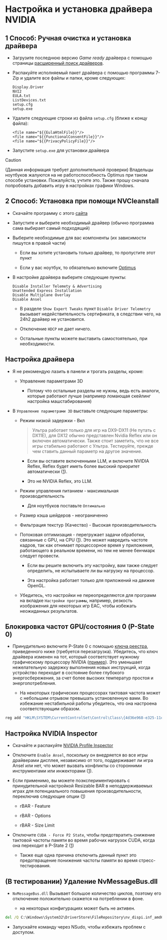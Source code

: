 # Настройка и установка драйвера NVIDIA


## 1 Способ: Ручная очистка и установка драйвера

- Загрузите последнюю версию *Game ready* драйвера с помощью страницы [расширенный поиск драйверов](https://www.nvidia.com/download/find.aspx).

- Распакуйте исполняемый пакет драйвера с помощью программы 7-Zip и удалите все файлы и папки, кроме следующих:

    ```
    Display.Driver
    NVI2
    EULA.txt
    ListDevices.txt
    setup.cfg
    setup.exe
    ```

- Удалите следующие строки из файла ``setup.cfg`` (ближе к концу файла):

    ```
    <file name="${{EulaHtmlFile}}"/>
    <file name="${{FunctionalConsentFile}}"/>
    <file name="${{PrivacyPolicyFile}}"/>
    ```

- Запустите ``setup.exe`` для установки драйвера

> [!CAUTION]
> (Данная информация требует дополнительной проверки) Владельцы ноутбуков жалуются на не работоспособность Optimus при таком способе установки. Пожалуйста, учтите это. Также прошу сначала попробовать добавить игру в настройках графики Windows.
## 2 Способ: Установка при помощи NVCleanstall

- Скачайте программу с этого [сайта](https://www.techpowerup.com/download/techpowerup-nvcleanstall/)

- Запустите и выберите необходимый драйвер (обычно программа сама выбирает самый подходящий)

- Выберите необходимые для вас компоненты (их зависимости пишутся в правой части)

    - Если вы хотите установить только драйвер, то пропустите этот пункт

    - Если у вас ноутбук, то обязательно включите [Optimus](https://www.nvidia.com/en-us/geforce/technologies/optimus/technology/)      

-  В настройке драйвера выберите следующие пункты:

    ```
    Disable Installer Telemety & Advertising
    Unattended Express Installation
    Disable Multiplane Overlay
    Disable Ansel
    ```

    - В разделе `Show Expert Tweaks` пункт `Disable Driver Telemetry` вызывает недействительность сертификата, в следствии чего, на 24h2 драйвер не установится.

    - Отключение `HDCP` не дает ничего.

    - Остальные пункты можете выставить самостоятельно, при необходимости.

## Настройка драйвера

- Я не рекомендую лазить в панели и трогать разделы, кроме:

    - Управление параметрами 3D

        - Потому что остальные разделы не нужны, ведь есть аналоги, которые работают лучше (например ломающая скейлинг настройка машстабирования)


- В `Управление параметрами 3D` выставьте следующие параметры:

    - Режим низкой задержки - Вкл
      > Ультра работает только для игр на DX9-DX11 (Не путать с DX11E), для DX12 обычно представлен Nvidia Reflex или он включен автоматически. Также стоит заметить, что не все игры стабильно работают с Ультра. Тестируйте, прежде чем ставить данный параметр на другое значение.
      
        - Если вы оставите включенными LLM, и включите NVIDIA Reflex, Reflex будет иметь более высокий приоритет автоматически ([1](https://www.nvidia.com/en-gb/geforce/news/reflex-low-latency-platform)).

        - Это не NVIDIA Reflex, это LLM.
    
    - Режим управления питанием - максимальная производительность

        - Для ноутбуков поставьте `Оптимально`

    - Размер кэша шейдеров - неограниченно

    - Фильтрация текстур (Качество) - Высокая производительность

    - Потоковая оптимизация - перегружает задачи обработки, связанные с GPU, на CPU ([1](https://tweakguides.pcgamingwiki.com/NVFORCE_8.html)). Это может навредить частоте кадров, так как отнимает процессорное время у приложения, работающего в реальном времени, но тем не менее бенчмарк следует провести. 

        - Если вы решите включить эту настройку, вам также следует определить, не испытываете ли вы нагрузку на процессор.
        
        - Эта настройка работает только для приложений на движке OpenGL.
    
    - Убедитесь, что настройки не переопределяются для программ на вкладке ``Настройки программы``, например, резкость изображения для некоторых игр EAC, чтобы избежать неожиданных результатов.

## Блокировка частот GPU/состояния 0 (P-State 0)

-  Принудительно включите P-State 0 с помощью [ключа реестра](https://github.com/djdallmann/GamingPCSetup/blob/master/CONTENT/RESEARCH/WINDRIVERS/README.md#q-is-there-a-registry-setting-that-can-force-your-display-adapter-to-remain-at-its-highest-performance-state-pstate-p0), приведенного ниже (требуется перезагрузка). Убедитесь, что ключ драйвера изменен на тот, который соответствует нужному графическому процессору NVIDIA ([пример](/docs/find-driver-key-example.png)). Это уменьшает нежелательную задержку выполнения новых инструкций, когда устройство переходит в состояние более глубокого энергосбережения, за счет более высоких температур простоя и энергопотребления.

    - На некоторых графических процессорах тактовая частота может с небольшим отрывом превышать установленную вами. Во избежание нестабильной работы убедитесь, что она настроена соответствующим образом.

``` bat
reg add "HKLM\SYSTEM\CurrentControlSet\Control\Class\{4d36e968-e325-11ce-bfc1-08002be10318}\0000" /v "DisableDynamicPstate" /t REG_DWORD /d "1" /f
```

## Настройка NVIDIA Inspector

- Скачайте и распакуйте [NVIDIA Profile Inspector](https://github.com/Orbmu2k/nvidiaProfileInspector)

- Отключите ``Enable Ansel``, поскольку он внедряется во все игры драйверами дисплея, независимо от того, поддерживает ли игра Ansel или нет, что может вызвать конфликты со сторонними инструментами или инжекторами ([1](https://www.pcgamingwiki.com/wiki/Nvidia#Ansel)).

- Если применимо, вы можете поэкспериментировать с принудительной настройкой Resizable BAR в неподдерживаемых играх для потенциального повышения производительности, переключив следующие опции ([1](https://www.youtube.com/watch?v=ZTOtqWTFSK8))

  - rBAR - Feature

  - rBAR - Options

  - rBAR - Size Limit

- Отключите ``CUDA - Force P2 State``, чтобы предотвратить снижение тактовой частоты памяти во время рабочих нагрузок CUDA, когда она переходит в P-State 2 ([1](/docs/вcuda-force-p2-state-analysis.png))

    - Также еще одна причина отключить данный пункт это предотвращение понижения частоты памяти во время стресс-тестирования.

## (В тестировании) Удаление NvMessageBus.dll

- ```NvMessageBus.dll``` Вызывает большое количество циклов, поэтому его отключение положительно скажется на потреблении в фоне.

    - на некоторых конфигурациях может быть не активен.

```cmd
del /Q C:\Windows\System32\DriverStore\FileRepository\nv_dispi.inf_amd64_dcf94619172aceb0\Display.NvContainer\NvMessageBus.dll
```
- Запускайте команду через NSudo, чтобы избежать проблем с доступом.
